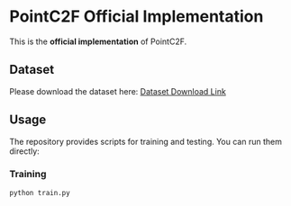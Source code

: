# PointC2F Official Implementation

This is the **official implementation** of PointC2F.

## Dataset

Please download the dataset here: [Dataset Download Link](xxx)

## Usage

The repository provides scripts for training and testing. You can run them directly:

### Training
```bash
python train.py
